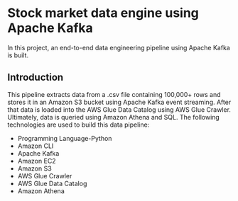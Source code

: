 # Stock market data engine using Apache Kafka
In this project, an end-to-end data engineering pipeline using Apache Kafka is built.

## Introduction
This pipeline extracts data from a .csv file containing 100,000+ rows and stores it in an Amazon S3 bucket using Apache Kafka event streaming. After that data is loaded into the AWS Glue Data Catalog using AWS Glue Crawler. Ultimately, data is queried using Amazon Athena and SQL. The following technologies are used to build this data pipeline:
- Programming Language-Python
- Amazon CLI
- Apache Kafka
- Amazon EC2
- Amazon S3
- AWS Glue Crawler
- AWS Glue Data Catalog
- Amazon Athena
